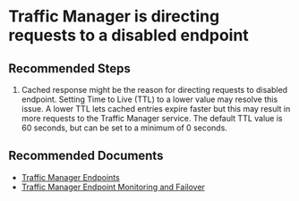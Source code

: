 <properties
    pageTitle="Traffic Manager is directing requests to disabled endpoint"
    description="Traffic Manager is directing requests to disabled endpoint"
    service="microsoft.network"
    resource="trafficmanagerprofiles"
    authors="radwiv"
    ms.author="radwiv"
    displayOrder="17"
    selfHelpType="resource"
    supportTopicIds=""
    resourceTags=""
    productPesIds=""
    cloudEnvironments="MoonCake"
/>

# Traffic Manager is directing requests to a disabled endpoint

## **Recommended Steps**

1. Cached response might be the reason for directing requests to disabled endpoint. Setting Time to Live (TTL) to a lower value may resolve this issue. A lower TTL lets cached entries expire faster but this may result in more requests to the Traffic Manager service. The default TTL value is 60 seconds, but can be set to a minimum of 0 seconds.

## **Recommended Documents**

* [Traffic Manager Endpoints](https://docs.azure.cn/traffic-manager/traffic-manager-endpoint-types)
* [Traffic Manager Endpoint Monitoring and Failover](https://docs.azure.cn/traffic-manager/traffic-manager-monitoring)
